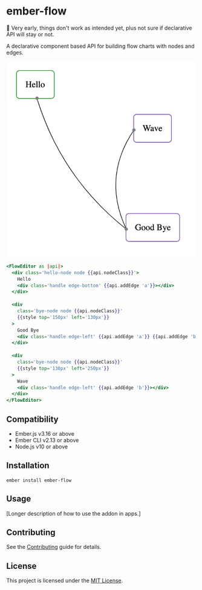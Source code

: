 # ember-flow

:construction: Very early, things don't work as intended yet, plus not sure if declarative API will stay or not.

A declarative component based API for building flow charts with nodes and edges.

![Screenshot](./screenshot.png)

```hbs
<FlowEditor as |api|>
  <div class='hello-node node {{api.nodeClass}}'>
    Hello
    <div class='handle edge-bottom' {{api.addEdge 'a'}}></div>
  </div>

  <div
    class='bye-node node {{api.nodeClass}}'
    {{style top='150px' left='130px'}}
  >
    Good Bye
    <div class='handle edge-left' {{api.addEdge 'a'}} {{api.addEdge 'b'}}></div>
  </div>

  <div
    class='bye-node node {{api.nodeClass}}'
    {{style top='130px' left='250px'}}
  >
    Wave
    <div class='handle edge-left' {{api.addEdge 'b'}}></div>
  </div>
</FlowEditor>
```

## Compatibility

- Ember.js v3.16 or above
- Ember CLI v2.13 or above
- Node.js v10 or above

## Installation

```
ember install ember-flow
```

## Usage

[Longer description of how to use the addon in apps.]

## Contributing

See the [Contributing](CONTRIBUTING.md) guide for details.

## License

This project is licensed under the [MIT License](LICENSE.md).
